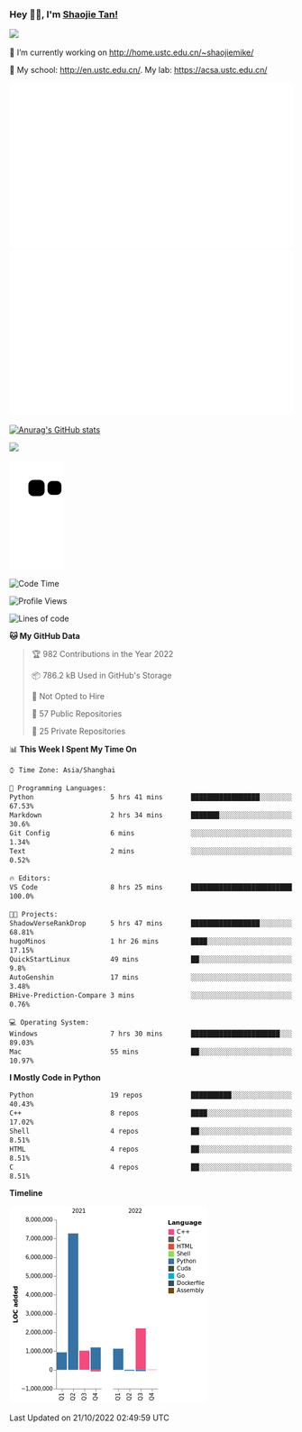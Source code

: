 

<!--
**Kirrito-k423/Kirrito-k423** is a ✨ _special_ ✨ repository because its `README.md` (this file) appears on your GitHub profile.

Here are some ideas to get you started:

- 🔭 I’m currently working on ...
- 🌱 I’m currently learning ...
- 👯 I’m looking to collaborate on ...
- 🤔 I’m looking for help with ...
- 💬 Ask me about ...
- 📫 How to reach me: ...
- 😄 Pronouns: ...
- ⚡ Fun fact: ...
-->
### Hey 👋🏽, I'm [Shaojie Tan!](http://home.ustc.edu.cn/~shaojiemike/about)

![](https://visitor-badge.glitch.me/badge?page_id=Kirrito-k423.Kirrito-k423)

🔭 I’m currently working on http://home.ustc.edu.cn/~shaojiemike/

👯 My school: http://en.ustc.edu.cn/. My lab: https://acsa.ustc.edu.cn/

![](https://github.com/Kirrito-k423/github-stats/blob/master/generated/overview.svg)
![](https://github.com/Kirrito-k423/github-stats/blob/master/generated/languages.svg)

[![Anurag's GitHub stats](https://github-readme-stats.vercel.app/api?username=Kirrito-k423&theme=flag-india&show_icons=true&hide=stars,prs,issues,contribs)](https://github.com/anuraghazra/github-readme-stats)

![](https://github-profile-summary-cards.vercel.app/api/cards/profile-details?username=Kirrito-k423&theme=vue)

![snake gif](https://github.com/Kirrito-k423/Kirrito-k423/blob/output/github-contribution-grid-snake.svg)

<!--START_SECTION:waka-->
![Code Time](http://img.shields.io/badge/Code%20Time-532%20hrs%205%20mins-blue)

![Profile Views](http://img.shields.io/badge/Profile%20Views-1-blue)

![Lines of code](https://img.shields.io/badge/From%20Hello%20World%20I%27ve%20Written-14%20Million%20lines%20of%20code-blue)

**🐱 My GitHub Data** 

> 🏆 982 Contributions in the Year 2022
 > 
> 📦 786.2 kB Used in GitHub's Storage 
 > 
> 🚫 Not Opted to Hire
 > 
> 📜 57 Public Repositories 
 > 
> 🔑 25 Private Repositories  
 > 
📊 **This Week I Spent My Time On** 

```text
⌚︎ Time Zone: Asia/Shanghai

💬 Programming Languages: 
Python                   5 hrs 41 mins       █████████████████░░░░░░░░   67.53% 
Markdown                 2 hrs 34 mins       ███████░░░░░░░░░░░░░░░░░░   30.6% 
Git Config               6 mins              ░░░░░░░░░░░░░░░░░░░░░░░░░   1.34% 
Text                     2 mins              ░░░░░░░░░░░░░░░░░░░░░░░░░   0.52%

🔥 Editors: 
VS Code                  8 hrs 25 mins       █████████████████████████   100.0%

🐱‍💻 Projects: 
ShadowVerseRankDrop      5 hrs 47 mins       █████████████████░░░░░░░░   68.81% 
hugoMinos                1 hr 26 mins        ████░░░░░░░░░░░░░░░░░░░░░   17.15% 
QuickStartLinux          49 mins             ██░░░░░░░░░░░░░░░░░░░░░░░   9.8% 
AutoGenshin              17 mins             ░░░░░░░░░░░░░░░░░░░░░░░░░   3.48% 
BHive-Prediction-Compare 3 mins              ░░░░░░░░░░░░░░░░░░░░░░░░░   0.76%

💻 Operating System: 
Windows                  7 hrs 30 mins       ██████████████████████░░░   89.03% 
Mac                      55 mins             ██░░░░░░░░░░░░░░░░░░░░░░░   10.97%

```

**I Mostly Code in Python** 

```text
Python                   19 repos            ██████████░░░░░░░░░░░░░░░   40.43% 
C++                      8 repos             ████░░░░░░░░░░░░░░░░░░░░░   17.02% 
Shell                    4 repos             ██░░░░░░░░░░░░░░░░░░░░░░░   8.51% 
HTML                     4 repos             ██░░░░░░░░░░░░░░░░░░░░░░░   8.51% 
C                        4 repos             ██░░░░░░░░░░░░░░░░░░░░░░░   8.51%

```


**Timeline**

![Chart not found](https://raw.githubusercontent.com/Kirrito-k423/Kirrito-k423/main/charts/bar_graph.png) 


 Last Updated on 21/10/2022 02:49:59 UTC
<!--END_SECTION:waka-->

